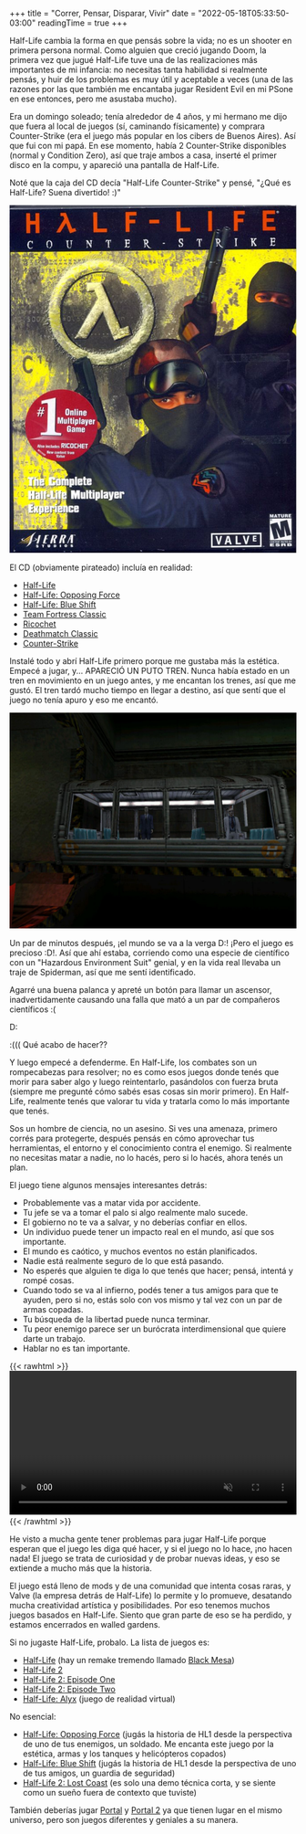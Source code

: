 +++
title = "Correr, Pensar, Disparar, Vivir"
date = "2022-05-18T05:33:50-03:00"
readingTime = true
+++

Half-Life cambia la forma en que pensás sobre la vida; no es un shooter en primera persona normal. Como alguien que creció jugando Doom, la primera vez que jugué Half-Life tuve una de las realizaciones más importantes de mi infancia: no necesitas tanta habilidad si realmente pensás, y huir de los problemas es muy útil y aceptable a veces (una de las razones por las que también me encantaba jugar Resident Evil en mi PSone en ese entonces, pero me asustaba mucho).

Era un domingo soleado; tenía alrededor de 4 años, y mi hermano me dijo que fuera al local de juegos (sí, caminando físicamente) y comprara Counter-Strike (era el juego más popular en los cibers de Buenos Aires). Así que fui con mi papá. En ese momento, había 2 Counter-Strike disponibles (normal y Condition Zero), así que traje ambos a casa, inserté el primer disco en la compu, y apareció una pantalla de Half-Life.

Noté que la caja del CD decía "Half-Life Counter-Strike" y pensé, "¿Qué es Half-Life? Suena divertido! :)"

![Portada frontal del CD de Half-Life Counter-Strike](cd.jpg)

El CD (obviamente pirateado) incluía en realidad:

- [Half-Life](https://store.steampowered.com/app/70/HalfLife/)
- [Half-Life: Opposing Force](https://store.steampowered.com/app/50/HalfLife_Opposing_Force/)
- [Half-Life: Blue Shift](https://store.steampowered.com/app/130/HalfLife_Blue_Shift/)
- [Team Fortress Classic](https://store.steampowered.com/app/20/Team_Fortress_Classic/)
- [Ricochet](https://store.steampowered.com/app/60/Ricochet/)
- [Deathmatch Classic](https://store.steampowered.com/app/40/Deathmatch_Classic/)
- [Counter-Strike](https://store.steampowered.com/app/10/CounterStrike/)

Instalé todo y abrí Half-Life primero porque me gustaba más la estética. Empecé a jugar, y... APARECIÓ UN PUTO TREN. Nunca había estado en un tren en movimiento en un juego antes, y me encantan los trenes, así que me gustó. El tren tardó mucho tiempo en llegar a destino, así que sentí que el juego no tenía apuro y eso me encantó.

![Tren con G-Man y un científico adentro](train.jpg)

Un par de minutos después, ¡el mundo se va a la verga D:! ¡Pero el juego es precioso :D!. Así que ahí estaba, corriendo como una especie de científico con un "Hazardous Environment Suit" genial, y en la vida real llevaba un traje de Spiderman, así que me sentí identificado.

Agarré una buena palanca y apreté un botón para llamar un ascensor, inadvertidamente causando una falla que mató a un par de compañeros científicos :(

D:

:((( Qué acabo de hacer??

Y luego empecé a defenderme. En Half-Life, los combates son un rompecabezas para resolver; no es como esos juegos donde tenés que morir para saber algo y luego reintentarlo, pasándolos con fuerza bruta (siempre me pregunté cómo sabés esas cosas sin morir primero). En Half-Life, realmente tenés que valorar tu vida y tratarla como lo más importante que tenés.

Sos un hombre de ciencia, no un asesino. Si ves una amenaza, primero corrés para protegerte, después pensás en cómo aprovechar tus herramientas, el entorno y el conocimiento contra el enemigo. Si realmente no necesitas matar a nadie, no lo hacés, pero si lo hacés, ahora tenés un plan.

El juego tiene algunos mensajes interesantes detrás:

- Probablemente vas a matar vida por accidente.
- Tu jefe se va a tomar el palo si algo realmente malo sucede.
- El gobierno no te va a salvar, y no deberías confiar en ellos.
- Un individuo puede tener un impacto real en el mundo, así que sos importante.
- El mundo es caótico, y muchos eventos no están planificados.
- Nadie está realmente seguro de lo que está pasando.
- No esperés que alguien te diga lo que tenés que hacer; pensá, intentá y rompé cosas.
- Cuando todo se va al infierno, podés tener a tus amigos para que te ayuden, pero si no, estás solo con vos mismo y tal vez con un par de armas copadas.
- Tu búsqueda de la libertad puede nunca terminar.
- Tu peor enemigo parece ser un burócrata interdimensional que quiere darte un trabajo.
- Hablar no es tan importante.

{{< rawhtml >}}
<video src="/blog/half-life/mashup.webm" width="100%" preload autoplay muted playsinline loop></video>
{{< /rawhtml >}}

He visto a mucha gente tener problemas para jugar Half-Life porque esperan que el juego les diga qué hacer, y si el juego no lo hace, ¡no hacen nada! El juego se trata de curiosidad y de probar nuevas ideas, y eso se extiende a mucho más que la historia.

El juego está lleno de mods y de una comunidad que intenta cosas raras, y Valve (la empresa detrás de Half-Life) lo permite y lo promueve, desatando mucha creatividad artística y posibilidades. Por eso tenemos muchos juegos basados en Half-Life. Siento que gran parte de eso se ha perdido, y estamos encerrados en walled gardens.

Si no jugaste Half-Life, probalo. La lista de juegos es:

- [Half-Life](https://store.steampowered.com/app/70/HalfLife/) (hay un remake tremendo llamado [Black Mesa](https://store.steampowered.com/app/362890/Black_Mesa/))
- [Half-Life 2](https://store.steampowered.com/app/220/HalfLife_2/)
- [Half-Life 2: Episode One](https://store.steampowered.com/app/380/HalfLife_2_Episode_One/)
- [Half-Life 2: Episode Two](https://store.steampowered.com/app/420/HalfLife_2_Episode_Two/)
- [Half-Life: Alyx](https://store.steampowered.com/app/546560/HalfLife_Alyx/) (juego de realidad virtual)

No esencial:

- [Half-Life: Opposing Force](https://store.steampowered.com/app/50/HalfLife_Opposing_Force/) (jugás la historia de HL1 desde la perspectiva de uno de tus enemigos, un soldado. Me encanta este juego por la estética, armas y los tanques y helicópteros copados)
- [Half-Life: Blue Shift](https://store.steampowered.com/app/130/HalfLife_Blue_Shift/) (jugás la historia de HL1 desde la perspectiva de uno de tus amigos, un guardia de seguridad)
- [Half-Life 2: Lost Coast](https://store.steampowered.com/app/340/HalfLife_2_Lost_Coast/) (es solo una demo técnica corta, y se siente como un sueño fuera de contexto que tuviste)

También deberías jugar [Portal](https://store.steampowered.com/app/400/Portal/) y [Portal 2](https://store.steampowered.com/app/620/Portal_2/) ya que tienen lugar en el mismo universo, pero son juegos diferentes y geniales a su manera.
